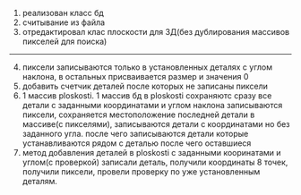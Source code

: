 1) реализован класс бд
2) считывание из файла
3) отредактировал клас плоскости для 3Д(без дублирования массивов пикселей для поиска)
****
4) пиксели записываются только в установленных деталях с углом наклона, в остальных присваивается размер и значения 0
5) добавить счетчик деталей после которых не записаны пиксели 
6) 1 массив ploskosti. 
1 массив бд
в ploskosti сохраняютс сразу все детали с заданными координатами и углом наклона записываются пиксели, 
    сохраняется местоположение последней детали в массиве(с пикселями),
    записываются детали с координатами но без заданного угла.
после чего записываются детали которые устанавливаются рядом с деталью
после чего оставшиеся
7) метод добавления деталей в ploskosti с заданными кооринатами и углом(с проверкой)
записали деталь, получили координаты 8 точек, получили пиксели, провели проверку по уже установленным деталям.